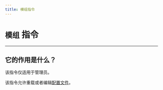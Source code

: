 ```yaml
---
title: 模组指令
---
```


# `模组` 指令

---

## 它的作用是什么？

该指令仅适用于管理员。

该指令允许重载或者编辑[配置文件](../../installation/config.md)。
